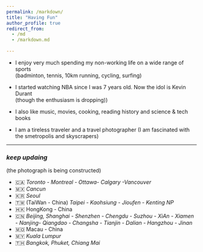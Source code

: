 ```yaml
---
permalink: /markdown/
title: "Having Fun"
author_profile: true
redirect_from: 
  - /md
  - /markdown.md
  
---
```



<!-- A few facts about me: -->
* I enjoy very much spending my non-working life on a wide range of sports<br/> (badminton, tennis, 10km running, cycling, surfing)

    <!-- + Music (e.g., Jacky Chueng, Westlife, Ed Sheeran) -->
* I started watching NBA since I was 7 years old. Now the idol is Kevin Durant <br/> (though the enthusiasm is dropping))

* I also like music, movies, cooking, reading history and science \& tech books
<!-- * I was enjoyable to live with Judy (a small garfield) for several month -->
* I am a tireless traveler and a travel photographer (I am fascinated with the smetropolis and skyscrapers)

 
----


### _keep updaing_<br/> 
(the photograph is being constructed)

- :canada: _Toronto - Montreal - Ottawa- Calgary -Vancouver_
- :mexico: _Cancun_
- :kr: _Seoul_
- :taiwan: (TaiWan - China) _Taipei - Kaohsiung - Jioufen - Kenting NP_
- :hong_kong: HongKong - China
- :cn: _Beijing, Shanghai -  Shenzhen - Chengdu - Suzhou - XiAn - Xiamen - Nanjing- Qiangdao - Changsha - Tianjin - Dalian - Hangzhou - Jinan_
- :macau: Macau - China
- :malaysia: _Kuala Lumpur_
- :thailand: _Bangkok, Phuket, Chiang Mai_
